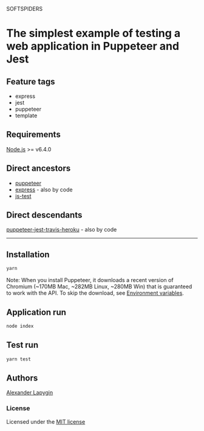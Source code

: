 SOFTSPIDERS

# The simplest example of testing a web application in Puppeteer and Jest


## Feature tags

- express
- jest
- puppeteer
- template

## Requirements

[Node.js](https://nodejs.org/en/download/package-manager/) >= v6.4.0

## Direct ancestors

* [puppeteer](https://github.com/softspider/puppeteer)
* [express](https://github.com/softspider/express) - also by code
* [js-test](https://github.com/softspider/js-test)


## Direct descendants

[puppeteer-jest-travis-heroku](https://github.com/softspider/puppeteer-jest-travis-heroku) - also by code

---

## Installation

```sh
yarn
```

Note: When you install Puppeteer, it downloads a recent version of Chromium (~170MB Mac, ~282MB Linux, ~280MB Win) that is guaranteed to work with the API. To skip the download, see [Environment variables](https://github.com/GoogleChrome/puppeteer/blob/v1.15.0/docs/api.md#environment-variables).

## Application run

```sh
node index
```

## Test run

```sh
yarn test
```

## Authors

[Alexander Lapygin](https://github.com/AlexanderLapygin)

### License

Licensed under the [MIT license](./LICENSE)

